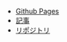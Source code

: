 - [Github Pages](https://shimajima-eiji.github.io/__Backup_Images/Zenn/articles/zenn-startup)
- [記事](https://zenn.dev/articles/zenn-startup)
- [リポジトリ](https://github.com/shimajima-eiji/__Article_Zenn/blob/main/articles/zenn-startup.md)
